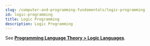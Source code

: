 ```yaml
---
slug: /computer-and-programming-fundamentals/logic-programming
id: logic-programming
title: Logic Programming
description: Logic Programming
---
```


See **[Programming Language Theory > Logic Languages](/programming-language-theory/logic-languages)**.
